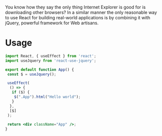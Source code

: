 You know how they say the only thing Internet Explorer is good for is downloading other browsers? In a similar manner the only reasonable way to use React for building real-world applications is by combining it with jQuery, powerful framework for Web artisans.

# Usage

```jsx harmony
import React, { useEffect } from 'react';
import useJquery from 'react-use-jquery';

export default function App() {
 const $ = useJquery();

 useEffect(
  () => {
   if ($) {
    $(".App").html("Hello world");
   }
  },
  [$]
 );
 
 return <div className="App" />;
}
```